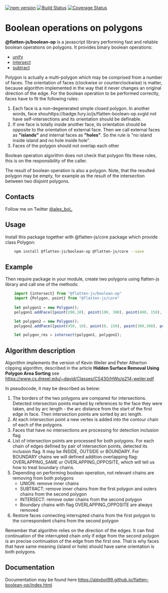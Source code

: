 [![npm version](https://badge.fury.io/js/%40flatten-js%2Fboolean-op.svg)](https://badge.fury.io/js/%40flatten-js%2Fboolean-op)
[![Build Status](https://travis-ci.org/alexbol99/flatten-boolean-op.svg?branch=master)](https://travis-ci.org/alexbol99/flatten-boolean-op)
[![Coverage Status](https://coveralls.io/repos/github/alexbol99/flatten-boolean-op/badge.svg?branch=master)](https://coveralls.io/github/alexbol99/flatten-boolean-op?branch=master)

# Boolean operations on polygons

**@flatten-js/boolean-op** is a javascript library performing fast and reliable boolean operations on polygons.
It provides binary boolean operations:

* [unify](https://alexbol99.github.io/flatten-boolean-op/BooleanOp.html#.unify) 
* [intersect](https://alexbol99.github.io/flatten-boolean-op/BooleanOp.html#.intersect)
* [subtract](https://alexbol99.github.io/flatten-boolean-op/BooleanOp.html#.subtract)

Polygon is actually a multi-polygon which may be comprised from a number of faces. The orientation of faces (clockwise or counterclockwise) is matter,
because algorithm implemented in the way that it never changes an original direction of the edge. For the boolean operation to be performed correctly,
faces have to fit the following rules:
1) Each face is a non-degenerated simple closed polygon.
In another words, face shouhttps://badge.fury.io/js/flatten-boolean-op.svgld not have self-intersections and its orientation should be definable.
2) If one face is totally inside another face, its orientation should be opposite to the orientation of external face.
Then we call external faces as  **"islands"** and internal faces as **"holes"**.
So the rule is "no island inside island and no hole inside hole".
3) Faces of the polygon should not overlap each other

Boolean operation algorithm does not check that polygon fits these rules, this is on the responsibility of the caller.

The result of boolean operation is also a polygon.
Note, that the resulted polygon may be empty, for example as the result of the intersection between two disjoint polygons.                                                     

## Contacts

Follow me on Twitter [@alex_bol_](https://twitter.com/alex_bol_)

## Usage

Install this package together with @flatten-js/core package which provide class Polygon:
```bash
    npm install @flatten-js/boolean-op @flatten-js/core --save
```

## Example
Then require package in your module, create two polygons using flatten-js library and call one of the methods:
  
```javascript
    import {intersect} from "@flatten-js/boolean-op"
    import {Polygon, point} from "@flatten-js/core"
        
    let polygon1 = new Polygon();
    polygon1.addFace([point(200,10), point(100, 300), point(400, 150), point(250, 10)]);

    let polygon2 = new Polygon();
    polygon2.addFace([point(450, 10), point(0, 150), point(300,300), point(600, 300)]);

    let polygon_res = intersect(polygon1, polygon2);
```

## Algorithm description
Algorithm implements the version of Kevin Weiler and Peter Atherton clipping algorithm,
described in the article **Hidden Surface Removal Using Polygon Area Sorting** see <https://www.cs.drexel.edu/~david/Classes/CS430/HWs/p214-weiler.pdf>

In pseudocode, it may be described as below:
1. The borders of the two polygons are compared for intersections.
Detected intersection points marked by references to the face they were taken, and by arc length -
the arc distance from the start of the first edge in face. 
Then intersection points are sorted by arc length.
2. At each intersection point a new vertex is added into the contour chain of each of the polygons.
3. Faces that have no intersections are processing for detection inclusion flag
4. List of intersection points are processed for both polygons.
 For each chain of edges defined by pair of intersection points, detected its inclusion flag.
 It may be INSIDE, OUTSIDE or BOUNDARY. For BOUNDARY chains we will defined addition overlapping flag: OVERLAPPING_SAME or OVERLAPPING_OPPOSITE,
 which will tell us how to treat boundary chains.
5.  Depending on performing boolean operation, not relevant chains are removing from both polygons
      - UNION: remove inner chains
      - SUBTRACT: remove inner chains from the first polygon and outers chains from the second polygon
      - INTERSECT: remove outer chains from the second polygon
      - Boundary chains with flag OVERLAPPING_OPPOSITE are always removed
6. Restore faces connecting interrupted chains from the first polygon to the correspondent chains from the second polygon

Remember that algorithm relies on the direction of the edges. It can find continuation of the interrupted chain only if edge from the second polygon
is an precise continuation of the edge from the first one. That is why faces that have same meaning (island or hole) should have same orientation
is both polygons.

## Documentation

Documentation may be found here <https://alexbol99.github.io/flatten-boolean-op/index.html>


 
    
